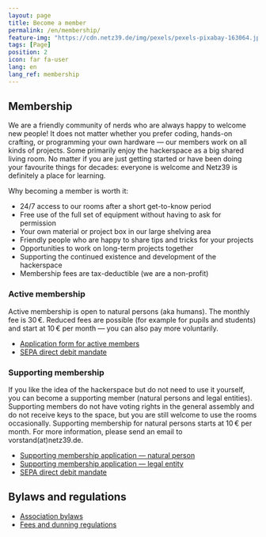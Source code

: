 ```yaml
---
layout: page
title: Become a member
permalink: /en/membership/
feature-img: "https://cdn.netz39.de/img/pexels/pexels-pixabay-163064.jpg"
tags: [Page]
position: 2
icon: far fa-user
lang: en
lang_ref: membership
---
```


## Membership

We are a friendly community of nerds who are always happy to welcome new people! It does not matter whether you prefer coding, hands-on crafting, or programming your own hardware — our members work on all kinds of projects. Some primarily enjoy the hackerspace as a big shared living room. No matter if you are just getting started or have been doing your favourite things for decades: everyone is welcome and Netz39 is definitely a place for learning.

Why becoming a member is worth it:

- 24/7 access to our rooms after a short get-to-know period
- Free use of the full set of equipment without having to ask for permission
- Your own material or project box in our large shelving area
- Friendly people who are happy to share tips and tricks for your projects
- Opportunities to work on long-term projects together
- Supporting the continued existence and development of the hackerspace
- Membership fees are tax-deductible (we are a non-profit)

### Active membership

Active membership is open to natural persons (aka humans). The monthly fee is 30 €. Reduced fees are possible (for example for pupils and students) and start at 10 € per month — you can also pay more voluntarily.

- [Application form for active members](https://github.com/netz39/Mitgliedsantraege/releases/latest/download/aufnahmeantrag-aktiv.pdf)
- [SEPA direct debit mandate](https://github.com/netz39/Mitgliedsantraege/releases/latest/download/einzug.pdf)

### Supporting membership

If you like the idea of the hackerspace but do not need to use it yourself, you can become a supporting member (natural persons and legal entities). Supporting members do not have voting rights in the general assembly and do not receive keys to the space, but you are still welcome to use the rooms occasionally. Supporting membership for natural persons starts at 10 € per month. For more information, please send an email to vorstand(at)netz39.de.

- [Supporting membership application — natural person](https://github.com/netz39/Mitgliedsantraege/releases/latest/download/aufnahmeantrag-foerder-nat.pdf)
- [Supporting membership application — legal entity](https://github.com/netz39/Mitgliedsantraege/releases/latest/download/aufnahmeantrag-foerder-jur.pdf)
- [SEPA direct debit mandate](https://github.com/netz39/Mitgliedsantraege/releases/latest/download/einzug.pdf)

## Bylaws and regulations

- [Association bylaws](https://github.com/netz39/Ordnungen/releases/latest/download/satzung.pdf)
- [Fees and dunning regulations](https://github.com/netz39/Ordnungen/releases/latest/download/Beitrags_und_Mahnordnung.pdf)
